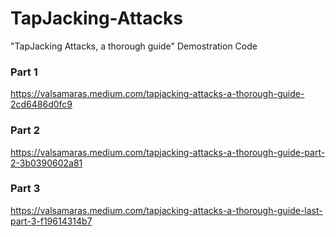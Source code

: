 # TapJacking-Attacks

"TapJacking Attacks, a thorough guide" Demostration Code

### Part 1

https://valsamaras.medium.com/tapjacking-attacks-a-thorough-guide-2cd6486d0fc9

### Part 2

https://valsamaras.medium.com/tapjacking-attacks-a-thorough-guide-part-2-3b0390602a81

### Part 3

https://valsamaras.medium.com/tapjacking-attacks-a-thorough-guide-last-part-3-f19614314b7
